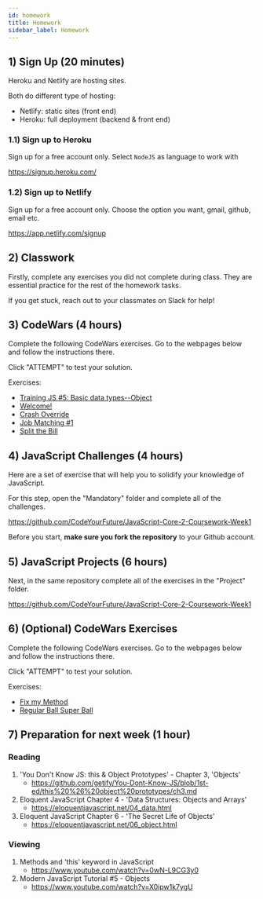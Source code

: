 ```yaml
---
id: homework
title: Homework
sidebar_label: Homework
---
```


## 1) Sign Up (20 minutes)

Heroku and Netlify are hosting sites.

Both do different type of hosting:

- Netlify: static sites (front end)
- Heroku: full deployment (backend & front end)

### 1.1) Sign up to Heroku

Sign up for a free account only. Select `NodeJS` as language to work with

https://signup.heroku.com/

### 1.2) Sign up to Netlify

Sign up for a free account only. Choose the option you want, gmail, github, email etc.

https://app.netlify.com/signup

## 2) Classwork

Firstly, complete any exercises you did not complete during class. They are essential practice for the rest of the homework tasks.

If you get stuck, reach out to your classmates on Slack for help!

## 3) CodeWars (4 hours)

Complete the following CodeWars exercises. Go to the webpages below and follow the instructions there.

Click "ATTEMPT" to test your solution.

Exercises:

- [Training JS #5: Basic data types--Object](https://www.codewars.com/kata/571f1eb77e8954a812000837/train/javascript)
- [Welcome!](https://www.codewars.com/kata/welcome/train/javascript)
- [Crash Override](https://www.codewars.com/kata/crash-override/train/javascript)
- [Job Matching #1](https://www.codewars.com/kata/56c22c5ae8b139416c00175d/train/javascript)
- [Split the Bill](https://www.codewars.com/kata/5641275f07335295f10000d0/train/javascript)

## 4) JavaScript Challenges (4 hours)

Here are a set of exercise that will help you to solidify your knowledge of JavaScript.

For this step, open the "Mandatory" folder and complete all of the challenges.

https://github.com/CodeYourFuture/JavaScript-Core-2-Coursework-Week1

Before you start, **make sure you fork the repository** to your Github account.

## 5) JavaScript Projects (6 hours)

Next, in the same repository complete all of the exercises in the "Project" folder.

https://github.com/CodeYourFuture/JavaScript-Core-2-Coursework-Week1

## 6) (Optional) CodeWars Exercises

Complete the following CodeWars exercises. Go to the webpages below and follow the instructions there.

Click "ATTEMPT" to test your solution.

Exercises:

- [Fix my Method](https://www.codewars.com/kata/558710234f02dcc4a8000005)
- [Regular Ball Super Ball](https://www.codewars.com/kata/53f0f358b9cb376eca001079/train/javascript)

## 7) Preparation for next week (1 hour)

### Reading

1. 'You Don't Know JS: this & Object Prototypes' - Chapter 3, 'Objects'
   - https://github.com/getify/You-Dont-Know-JS/blob/1st-ed/this%20%26%20object%20prototypes/ch3.md
2. Eloquent JavaScript Chapter 4 - 'Data Structures: Objects and Arrays'
   - https://eloquentjavascript.net/04_data.html
3. Eloquent JavaScript Chapter 6 - 'The Secret Life of Objects'
   - https://eloquentjavascript.net/06_object.html

### Viewing

1. Methods and 'this' keyword in JavaScript
   - https://www.youtube.com/watch?v=0wN-L9CG3y0
2. Modern JavaScript Tutorial #5 - Objects
   - https://www.youtube.com/watch?v=X0ipw1k7ygU
